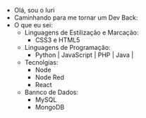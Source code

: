 - Olá, sou o Iuri
- Caminhando para me tornar um Dev Back:
- O que eu sei: 
  - Linguagens de Estilização e Marcação: 
    - CSS3 e HTML5
  - Linguagens de Programação:
    - Python | JavaScript | PHP | Java | 
  - Tecnolgias:
    - Node
    - Node Red
    - React
  - Bannco de Dados:
    - MySQL
    - MongoDB
<!---
yIuriy/yIuriy is a ✨ special ✨ repository because its `README.md` (this file) appears on your GitHub profile.
You can click the Preview link to take a look at your changes.
--->
